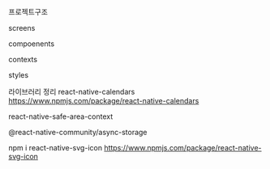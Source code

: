 프로젝트구조

screens

compoenents

contexts

styles



라이브러리 정리
react-native-calendars
https://www.npmjs.com/package/react-native-calendars

react-native-safe-area-context


@react-native-community/async-storage

npm i react-native-svg-icon
https://www.npmjs.com/package/react-native-svg-icon
